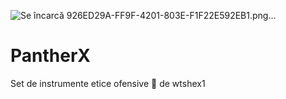 ![Se încarcă 926ED29A-FF9F-4201-803E-F1F22E592EB1.png...]()
# PantherX
Set de instrumente etice ofensive 🐾 de wtshex1
